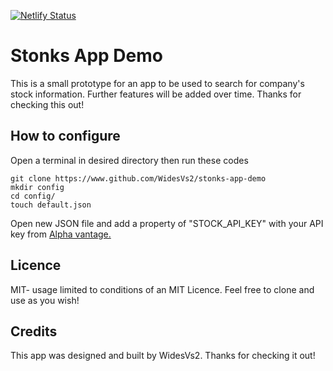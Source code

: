 [![Netlify Status](https://api.netlify.com/api/v1/badges/67343a24-9940-400e-b42e-8a11879fd7d8/deploy-status)](https://app.netlify.com/sites/stonks-app-demo/deploys)

# Stonks App Demo
This is a small prototype for an app to be used to search for company's stock information. Further features will be added over time. Thanks for checking this out!

## How to configure
Open a terminal in desired directory then run these codes

    git clone https://www.github.com/WidesVs2/stonks-app-demo
    mkdir config
    cd config/
    touch default.json

Open new JSON file and add a property of "STOCK_API_KEY" with your API key from [Alpha vantage.](https://www.alphavantage.co/)


## Licence
MIT- usage limited to conditions of an MIT Licence. Feel free to clone and use as you wish!
## Credits
This app was designed and built by WidesVs2. Thanks for checking it out!